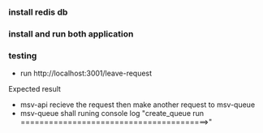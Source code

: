 
### install redis db 

### install and run both application

### testing

- run http://localhost:3001/leave-request

Expected result
- msv-api recieve the request then make another request to msv-queue
- msv-queue shall runing console log "create_queue run ========================================>"
